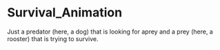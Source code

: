 # Survival_Animation
Just a predator (here, a dog) that is looking for aprey  and a prey (here, a rooster) that is trying to survive.
